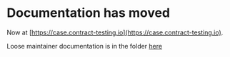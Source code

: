 # Documentation has moved

Now at [https://case.contract-testing.io](https://case.contract-testing.io).

Loose maintainer documentation is in the folder [here](./maintainers/)
